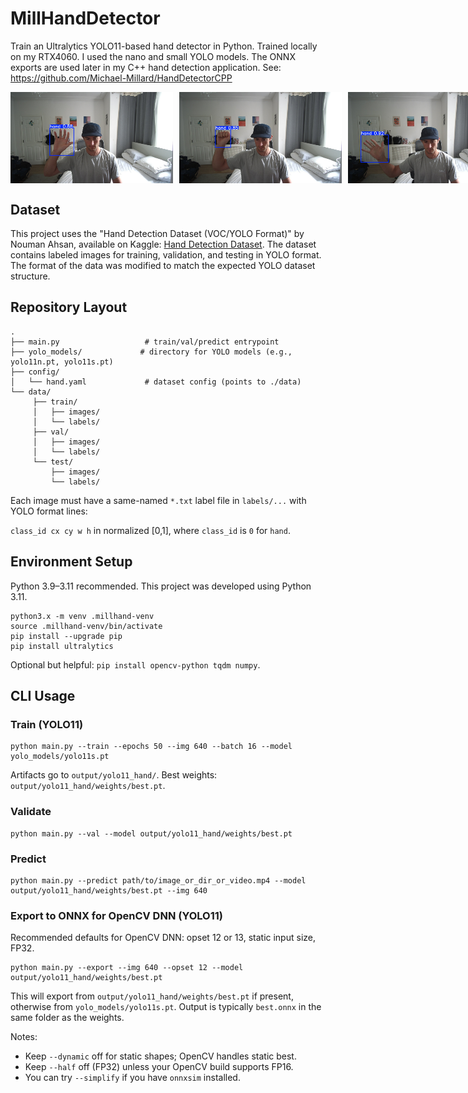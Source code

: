# MillHandDetector

Train an Ultralytics YOLO11-based hand detector in Python. Trained locally on my RTX4060. I used the nano and small YOLO models. The ONNX exports are used later in my C++ hand detection application. See: https://github.com/Michael-Millard/HandDetectorCPP

<div style="display: flex; gap: 10px;">
	<img src="media/test1.jpg" alt="Test Image 1" width="260"/>
	<img src="media/test2.jpg" alt="Test Image 2" width="260"/>
	<img src="media/test3.jpg" alt="Test Image 3" width="260"/>
</div>

## Dataset

This project uses the "Hand Detection Dataset (VOC/YOLO Format)" by Nouman Ahsan, available on Kaggle: [Hand Detection Dataset](https://www.kaggle.com/datasets/nomihsa965/hand-detection-dataset-vocyolo-format?resource=download). The dataset contains labeled images for training, validation, and testing in YOLO format. The format of the data was modified to match the expected YOLO dataset structure.

## Repository Layout

```
.
├── main.py                   # train/val/predict entrypoint
├── yolo_models/             # directory for YOLO models (e.g., yolo11n.pt, yolo11s.pt)
├── config/
│   └── hand.yaml             # dataset config (points to ./data)
└── data/
     ├── train/
     │   ├── images/
     │   └── labels/
     ├── val/
     │   ├── images/
     │   └── labels/
     └── test/
         ├── images/
         └── labels/
```

Each image must have a same-named `*.txt` label file in `labels/...` with YOLO format lines:

`class_id cx cy w h` in normalized [0,1], where `class_id` is `0` for `hand`.

## Environment Setup

Python 3.9–3.11 recommended. This project was developed using Python 3.11.

```
python3.x -m venv .millhand-venv
source .millhand-venv/bin/activate
pip install --upgrade pip
pip install ultralytics
```

Optional but helpful: `pip install opencv-python tqdm numpy`.

## CLI Usage

### Train (YOLO11)

```
python main.py --train --epochs 50 --img 640 --batch 16 --model yolo_models/yolo11s.pt
```

Artifacts go to `output/yolo11_hand/`. Best weights: `output/yolo11_hand/weights/best.pt`.

### Validate

```
python main.py --val --model output/yolo11_hand/weights/best.pt
```

### Predict

```
python main.py --predict path/to/image_or_dir_or_video.mp4 --model output/yolo11_hand/weights/best.pt --img 640
```

### Export to ONNX for OpenCV DNN (YOLO11)

Recommended defaults for OpenCV DNN: opset 12 or 13, static input size, FP32.

```
python main.py --export --img 640 --opset 12 --model output/yolo11_hand/weights/best.pt
```

This will export from `output/yolo11_hand/weights/best.pt` if present, otherwise from `yolo_models/yolo11s.pt`. Output is typically `best.onnx` in the same folder as the weights.

Notes:
- Keep `--dynamic` off for static shapes; OpenCV handles static best.
- Keep `--half` off (FP32) unless your OpenCV build supports FP16.
- You can try `--simplify` if you have `onnxsim` installed.

